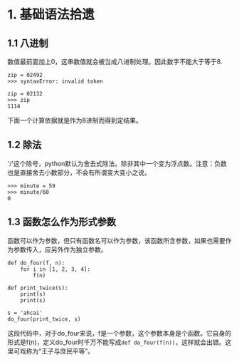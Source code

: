 # 1. 基础语法拾遗

## 1.1 八进制  
数值最前面加上0，这串数值就会被当成八进制处理。因此数字不能大于等于8.  

```
zip = 02492  
>>> syntaxError: invalid token  
 
zip = 02132
>>> zip
1114
```
下面一个计算依据就是作为8进制而得到定结果。

## 1.2 除法  
'/'这个除号，python默认为舍去式除法。除非其中一个变为浮点数。注意：负数也是直接舍去小数部分，不会有所谓变大变小之说。  


```
>>> minute = 59
>>> minute/60
0 
```
## 1.3 函数怎么作为形式参数  
函数可以作为参数，但只有函数名可以作为参数，该函数所含参数，如果也需要作为参数传入，应另外作为独立参数。  

```
def do_four(f, n):
    for i in [1, 2, 3, 4]:
        f(n)

def print_twice(s):
    print(s)
    print(s)

s = 'ahcai'
do_four(print_twice, s)

```
这段代码中，对于do_four来说，f是一个参数，这个参数本身是个函数。它自身的形式是f(n)，定义do_four时千万不能写成`def do_four(f(n))`，这样就会出错。这里可戏称为“王子与庶民平等”。


